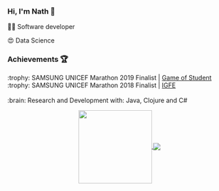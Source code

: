 ### Hi, I'm Nath :vulcan_salute:

:woman_technologist: Software developer

:heart_eyes: Data Science

### Achievements :trophy:

<p>:trophy: SAMSUNG UNICEF Marathon 2019 Finalist | <a href="https://github.com/developers-pantaneiros/game">Game of Student</a> <br>
:trophy: SAMSUNG UNICEF Marathon 2018 Finalist | <a href="https://github.com/nathaliacosim/IGFE">IGFE</a></br>
<br>
:brain: Research and Development with: Java, Clojure and C#

<br>
<p align="center">
  <a href="https://github.com/anuraghazra/github-readme-stats">
    <img
      align="center"
      height="165"
      src="https://github-readme-stats.vercel.app/api?username=nathaliacosim&count_private=true&theme=radical&show_icons=true&custom_title=Github%20Status"
    />
  </a>
  <a href="https://github.com/anuraghazra/github-readme-stats">
    <img
      align="center"
      src="https://github-readme-stats.vercel.app/api/top-langs?username=nathaliacosim&layout=compact&count_private=true&theme=radical&custom_title=Languages%20More%20Used"
    />
  </a>
</p>
